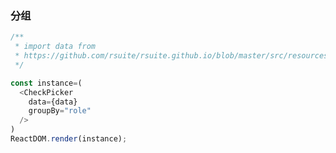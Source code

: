 ### 分组

<!--start-code-->
```js
/**
 * import data from
 * https://github.com/rsuite/rsuite.github.io/blob/master/src/resources/data/users.js
 */

const instance=(
  <CheckPicker
    data={data}
    groupBy="role"
  />
)
ReactDOM.render(instance);
```
<!--end-code-->